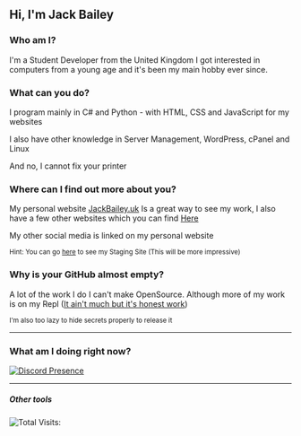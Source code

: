 ## Hi, I'm Jack Bailey

### Who am I?
I'm a Student Developer from the United Kingdom
I got interested in computers from a young age and it's been my main hobby ever since.

### What can you do?
I program mainly in C# and Python - with HTML, CSS and JavaScript for my websites

I also have other knowledge in Server Management, WordPress, cPanel and Linux

And no, I cannot fix your printer

### Where can I find out more about you?

My personal website [JackBailey.uk](https://jackbailey.uk) Is a great way to see my work, I also have a few other websites which you can find [Here](https://jackbailey.codes)

My other social media is linked on my personal website

<sub>Hint: You can go [here](https://jackb.link/staging) to see my Staging Site (This will be more impressive)</sub>

### Why is your GitHub almost empty?

A lot of the work I do I can't make OpenSource.
Although more of my work is on my Repl ([It ain't much but it's honest work](https://i.kym-cdn.com/entries/icons/original/000/028/021/work.jpg))

<sub>I'm also too lazy to hide secrets properly  to release it</sub>

-----

### What am I doing right now?

[![Discord Presence](https://lanyard-profile-readme.vercel.app/api/386175804742303754)](https://discord.com/users/386175804742303754)

-----

##### Other tools
![Total Visits:](https://visitor-badge.glitch.me/badge?page_id=jack-bailey.jack-bailey)
